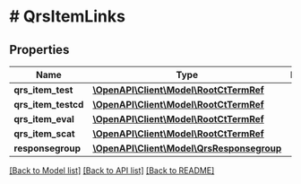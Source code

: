 # # QrsItemLinks

## Properties

Name | Type | Description | Notes
------------ | ------------- | ------------- | -------------
**qrs_item_test** | [**\OpenAPI\Client\Model\RootCtTermRef**](RootCtTermRef.md) |  | [optional]
**qrs_item_testcd** | [**\OpenAPI\Client\Model\RootCtTermRef**](RootCtTermRef.md) |  | [optional]
**qrs_item_eval** | [**\OpenAPI\Client\Model\RootCtTermRef**](RootCtTermRef.md) |  | [optional]
**qrs_item_scat** | [**\OpenAPI\Client\Model\RootCtTermRef**](RootCtTermRef.md) |  | [optional]
**responsegroup** | [**\OpenAPI\Client\Model\QrsResponsegroup**](QrsResponsegroup.md) |  | [optional]

[[Back to Model list]](../../README.md#models) [[Back to API list]](../../README.md#endpoints) [[Back to README]](../../README.md)
